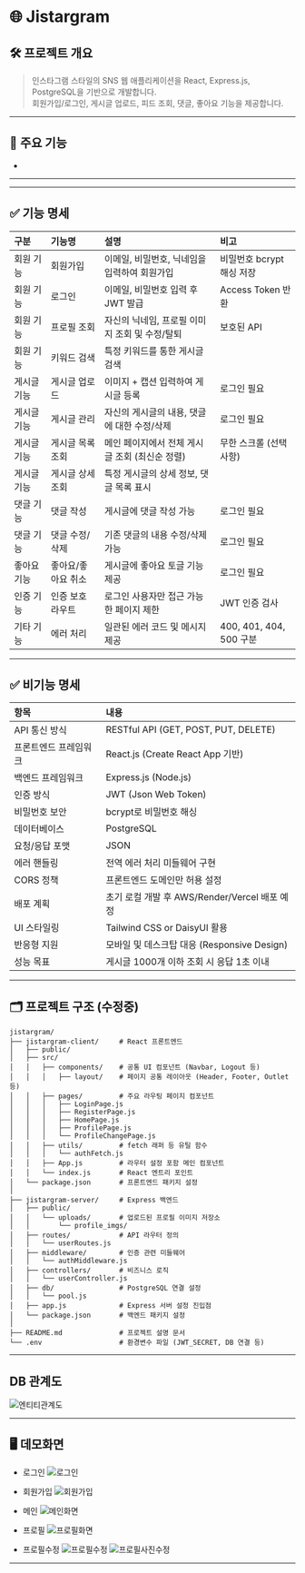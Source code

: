 # 🌐 Jistargram

## 🛠️ 프로젝트 개요
> 인스타그램 스타일의 SNS 웹 애플리케이션을 React, Express.js, PostgreSQL을 기반으로 개발합니다.  
> 회원가입/로그인, 게시글 업로드, 피드 조회, 댓글, 좋아요 기능을 제공합니다.

---

## 🚀 주요 기능

- 

---



---

## ✅ 기능 명세

| 구분 | 기능명 | 설명 | 비고 |
|:---|:---|:---|:---|
| 회원 기능 | 회원가입 | 이메일, 비밀번호, 닉네임을 입력하여 회원가입 | 비밀번호 bcrypt 해싱 저장 |
| 회원 기능 | 로그인 | 이메일, 비밀번호 입력 후 JWT 발급 | Access Token 반환 |
| 회원 기능 | 프로필 조회 | 자신의 닉네임, 프로필 이미지 조회 및 수정/탈퇴 | 보호된 API |
| 회원 기능 | 키워드 검색 | 특정 키워드를 통한 게시글 검색 | |
| 게시글 기능 | 게시글 업로드 | 이미지 + 캡션 입력하여 게시글 등록 | 로그인 필요 |
| 게시글 기능 | 게시글 관리 | 자신의 게시글의 내용, 댓글에 대한 수정/삭제 | 로그인 필요 |
| 게시글 기능 | 게시글 목록 조회 | 메인 페이지에서 전체 게시글 조회 (최신순 정렬) | 무한 스크롤 (선택사항) |
| 게시글 기능 | 게시글 상세 조회 | 특정 게시글의 상세 정보, 댓글 목록 표시 | |
| 댓글 기능 | 댓글 작성 | 게시글에 댓글 작성 가능 | 로그인 필요 |
| 댓글 기능 | 댓글 수정/삭제 | 기존 댓글의 내용 수정/삭제 가능 | 로그인 필요 |
| 좋아요 기능 | 좋아요/좋아요 취소 | 게시글에 좋아요 토글 기능 제공 | 로그인 필요 |
| 인증 기능 | 인증 보호 라우트 | 로그인 사용자만 접근 가능한 페이지 제한 | JWT 인증 검사 |
| 기타 기능 | 에러 처리 | 일관된 에러 코드 및 메시지 제공 | 400, 401, 404, 500 구분 |

---

## ✅ 비기능 명세

| 항목 | 내용 |
|:---|:---|
| API 통신 방식 | RESTful API (GET, POST, PUT, DELETE) |
| 프론트엔드 프레임워크 | React.js (Create React App 기반) |
| 백엔드 프레임워크 | Express.js (Node.js) |
| 인증 방식 | JWT (Json Web Token) |
| 비밀번호 보안 | bcrypt로 비밀번호 해싱 |
| 데이터베이스 | PostgreSQL |
| 요청/응답 포맷 | JSON |
| 에러 핸들링 | 전역 에러 처리 미들웨어 구현 |
| CORS 정책 | 프론트엔드 도메인만 허용 설정 |
| 배포 계획 | 초기 로컬 개발 후 AWS/Render/Vercel 배포 예정 |
| UI 스타일링 | Tailwind CSS or DaisyUI 활용 |
| 반응형 지원 | 모바일 및 데스크탑 대응 (Responsive Design) |
| 성능 목표 | 게시글 1000개 이하 조회 시 응답 1초 이내 |

---

## 🗂️ 프로젝트 구조 (수정중)

```
jistargram/
├── jistargram-client/     # React 프론트엔드
│   ├── public/
│   ├── src/
│   │   ├── components/    # 공통 UI 컴포넌트 (Navbar, Logout 등)
│   │   │   ├── layout/    # 페이지 공통 레이아웃 (Header, Footer, Outlet 등)
│   │   ├── pages/         # 주요 라우팅 페이지 컴포넌트
│   │   │   ├── LoginPage.js
│   │   │   ├── RegisterPage.js
│   │   │   ├── HomePage.js
│   │   │   ├── ProfilePage.js
│   │   │   └── ProfileChangePage.js
│   │   ├── utils/         # fetch 래퍼 등 유틸 함수
│   │   │   └── authFetch.js
│   │   ├── App.js         # 라우터 설정 포함 메인 컴포넌트
│   │   └── index.js       # React 엔트리 포인트
│   └── package.json       # 프론트엔드 패키지 설정
│
├── jistargram-server/     # Express 백엔드
│   ├── public/
│   │   └── uploads/       # 업로드된 프로필 이미지 저장소
│   │       └── profile_imgs/
│   ├── routes/            # API 라우터 정의
│   │   └── userRoutes.js
│   ├── middleware/        # 인증 관련 미들웨어
│   │   └── authMiddleware.js
│   ├── controllers/       # 비즈니스 로직
│   │   └── userController.js
│   ├── db/                # PostgreSQL 연결 설정
│   │   └── pool.js
│   ├── app.js             # Express 서버 설정 진입점
│   └── package.json       # 백엔드 패키지 설정
│
├── README.md              # 프로젝트 설명 문서
└── .env                   # 환경변수 파일 (JWT_SECRET, DB 연결 등)
```

---

## DB 관계도

![엔티티관계도](https://github.com/user-attachments/assets/40c8f22b-dedf-4cd0-bc9c-c847c1030e69)

---

## 🖥️ 데모화면

- 로그인
![로그인](https://github.com/user-attachments/assets/3cee382a-e12a-4b20-8b5c-af1e312a538f)

- 회원가입
![회원가입](https://github.com/user-attachments/assets/d635db13-29ed-46cf-8965-881469ffc60b)

- 메인
![메인화면](https://github.com/user-attachments/assets/d973f90e-2577-44a3-8546-83f2b4eab454)

- 프로필
![프로필화면](https://github.com/user-attachments/assets/527c5df9-09ce-40a0-9e9d-c8906a8ba850)

- 프로필수정
![프로필수정](https://github.com/user-attachments/assets/278582eb-25ca-4cba-9d00-7267dc587ee9)
![프로필사진수정](https://github.com/user-attachments/assets/0283b9ff-f09b-4586-9dfa-ea5ad986cd87)

---
